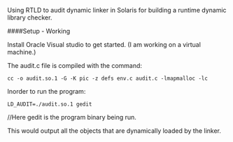 Using RTLD to audit dynamic linker in Solaris for building a runtime dynamic library checker. 

####Setup - Working

Install Oracle Visual studio to get started. 
(I am working on a virtual machine.)

The audit.c file is compiled with the command: 

`cc -o audit.so.1 -G -K pic -z defs env.c audit.c -lmapmalloc -lc `

Inorder to run the program:

`LD_AUDIT=./audit.so.1 gedit` 

//Here gedit is the program binary being run.

This would output all the objects that are dynamically loaded by the linker.

